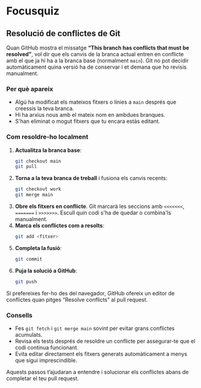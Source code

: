 # Focusquiz

## Resolució de conflictes de Git
Quan GitHub mostra el missatge **“This branch has conflicts that must be resolved”**, vol dir que els canvis de la branca actual entren en conflicte amb el que ja hi ha a la branca base (normalment `main`). Git no pot decidir automàticament quina versió ha de conservar i et demana que ho revisis manualment.

### Per què apareix
- Algú ha modificat els mateixos fitxers o línies a `main` després que creessis la teva branca.
- Hi ha arxius nous amb el mateix nom en ambdues branques.
- S'han eliminat o mogut fitxers que tu encara estàs editant.

### Com resoldre-ho localment
1. **Actualitza la branca base**:
   ```bash
   git checkout main
   git pull
   ```
2. **Torna a la teva branca de treball** i fusiona els canvis recents:
   ```bash
   git checkout work
   git merge main
   ```
3. **Obre els fitxers en conflicte**. Git marcarà les seccions amb `<<<<<<<`, `=======` i `>>>>>>>`. Escull quin codi s'ha de quedar o combina'ls manualment.
4. **Marca els conflictes com a resolts**:
   ```bash
   git add <fitxer>
   ```
5. **Completa la fusió**:
   ```bash
   git commit
   ```
6. **Puja la solució a GitHub**:
   ```bash
   git push
   ```

Si prefereixes fer-ho des del navegador, GitHub ofereix un editor de conflictes quan pitges “Resolve conflicts” al pull request.

### Consells
- Fes `git fetch` i `git merge main` sovint per evitar grans conflictes acumulats.
- Revisa els tests després de resoldre un conflicte per assegurar-te que el codi continua funcionant.
- Evita editar directament els fitxers generats automàticament a menys que sigui imprescindible.

Aquests passos t’ajudaran a entendre i solucionar els conflictes abans de completar el teu pull request.
